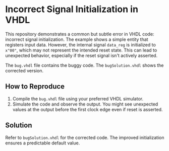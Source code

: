 # Incorrect Signal Initialization in VHDL

This repository demonstrates a common but subtle error in VHDL code: incorrect signal initialization.  The example shows a simple entity that registers input data. However, the internal signal `data_reg` is initialized to `x"00"`, which may not represent the intended reset state. This can lead to unexpected behavior, especially if the reset signal isn't actively asserted.

The `bug.vhdl` file contains the buggy code. The `bugSolution.vhdl` shows the corrected version.

## How to Reproduce

1.  Compile the `bug.vhdl` file using your preferred VHDL simulator.
2.  Simulate the code and observe the output. You might see unexpected values at the output before the first clock edge even if reset is asserted.

## Solution

Refer to `bugSolution.vhdl` for the corrected code. The improved initialization ensures a predictable default value.
